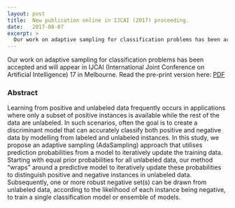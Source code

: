 ```yaml
---
layout: post
title:  New publication online in IJCAI (2017) proceeding.
date:   2017-08-07
excerpt: >
  Our work on adaptive sampling for classification problems has been accepted and will appear in IJCAI (International Joint Conference on Artificial Intelligence) 17 in Melbourne.
---
```


Our work on adaptive sampling for classification problems has been accepted and will appear in IJCAI (International Joint Conference on Artificial Intelligence) 17 in Melbourne. Read the pre-print version here: <a href=http://www.ijcai.org/proceedings/2017/0457.pdf>PDF</a> 


### Abstract

Learning from positive and unlabeled data frequently
occurs in applications where only a subset
of positive instances is available while the rest
of the data are unlabeled. In such scenarios, often
the goal is to create a discriminant model that
can accurately classify both positive and negative
data by modelling from labeled and unlabeled instances.
In this study, we propose an adaptive sampling
(AdaSampling) approach that utilises prediction
probabilities from a model to iteratively update
the training data. Starting with equal prior probabilities
for all unlabeled data, our method “wraps”
around a predictive model to iteratively update
these probabilities to distinguish positive and negative
instances in unlabeled data. Subsequently, one
or more robust negative set(s) can be drawn from
unlabeled data, according to the likelihood of each
instance being negative, to train a single classification
model or ensemble of models.
